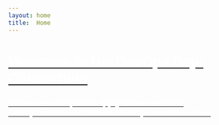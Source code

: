```yaml
---
layout: home
title:  Home
---
```


<div class="container">
  <div class="row">
    <div class="col-md-12">
      <a href="./overview/index.html">
        <h1 style="color:white">Welcome to the DevOps Dojo Consortium</h1>
        <h3 style="color:white">
        Where real companies apply tested methods
        <br>
        to help their teams with real DevOps transformation
        </h3>
      </a>
    </div>
  </div>
</div>
